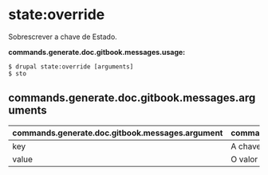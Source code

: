 # state:override
Sobrescrever a chave de Estado.

**commands.generate.doc.gitbook.messages.usage:**
```
$ drupal state:override [arguments]
$ sto  
```

## commands.generate.doc.gitbook.messages.arguments
commands.generate.doc.gitbook.messages.argument | commands.generate.doc.gitbook.messages.details
---------|-------------
key | A chave de Estado a ser sobrescrita.
value | O valor do Estado a ser definido.
